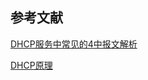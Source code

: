 ## 参考文献
[DHCP服务中常见的4中报文解析](https://blog.51cto.com/13444271/2125343)

[DHCP原理](http://idc.wanyunshuju.com/li/597.html)
